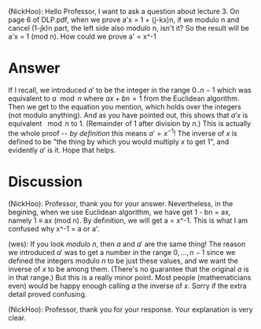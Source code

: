 (NickHoo): Hello Professor, I want to ask a question about lecture 3. 
On page 6 of DLP.pdf, when we prove a'x = 1 + (j-kx)n, if we modulo n and cancel (1-jk)n part, the left side also modulo n, isn't it? 
So the result will be a'x = 1 (mod n). How could we prove a' = x^-1

Answer
======

If I recall, we introduced $a'$ to be the integer in the range $0..n-1$ which
was equivalent to $a \mod n$ where $ax + bn = 1$ from the Euclidean algorithm.
Then we get to the equation you mention, which holds over the integers (not
modulo anything).  And as you have pointed out, this shows that $a'x$ is
equivalent $\mod n$ to 1.  (Remainder of 1 after division by $n$.)  This is
actually the whole proof -- *by definition* this means $a' = x^{-1}$!  The
inverse of $x$ is defined to be "the thing by which you would multiply $x$ to
get 1", and evidently $a'$ is it.  Hope that helps.


Discussion
==========

(NickHoo): Professor, thank you for your answer. Nevertheless, in the begining, when we use Euclidean algorithm, we have get 1 - bn = ax, namely 1 ≡ ax (mod n). By definition, we will get a = x^-1. This is what I am confused why x^-1 = a or a'.

(wes): If you look *modulo n*, then $a$ and $a'$ are the same thing!  The
reason we introduced $a'$ was to get a number in the range $0,...,n-1$ since
we defined the integers modulo $n$ to be just these values, and we want the
inverse of $x$ to be among them.  (There's no guarantee that the original $a$
is in that range.)  But this is a really minor point.  Most people
(mathematicians even) would be happy enough calling $a$ the inverse of $x$.
Sorry if the extra detail proved confusing.

(NickHoo): Professor, thank you for your response. Your explanation is very clear.